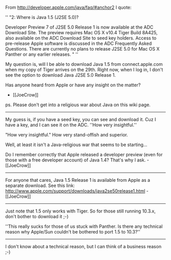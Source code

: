 From http://developer.apple.com/java/faq/#anchor2 I quote:

''
"2: Where is Java 1.5 (J2SE 5.0)?

Developer Preview 7 of J2SE 5.0 Release 1 is now available at the ADC Download Site. The preview requires Mac OS X v10.4 Tiger Build 8A425, also available on the ADC Download Site to seed key holders.  Access to pre-release Apple software is discussed in the ADC Frequently Asked Questions.  There are currently no plans to release J2SE 5.0 for Mac OS X Panther or any earlier releases. "
''


My question is, will I be able to download Java 1.5 from connect.apple.com when my copy of Tiger arrives on the 29th.  Right now, when I log in, I don't see the option to download Java J2SE 5.0 Release 1.

Has anyone heard from Apple or have any insight on the matter?

- [[JoeCrow]]

ps.  Please don't get into a religious war about Java on this wiki page.

----

My guess is, if you have a seed key, you can see and download it. Cuz I have a key, and I can see it on the ADC. ''How very insightful.''

"How very insightful." How very stand-offish and superior.

Well, at least it isn't a Java-religious war that seems to be starting...

Do I remember correctly that Apple released a developer preview (even for those with a free developer account) of Java 1.4?  That's why I ask.  -[[JoeCrow]]

----

For anyone that cares, Java 1.5 Release 1 is available from Apple as a separate download.  See this link: http://www.apple.com/support/downloads/java2se50release1.html -[[JoeCrow]]

----

Just note that 1.5 only works with Tiger. So for those still running 10.3.x, don't bother to download it ;-)

''This really sucks for those of us stuck with Panther. Is there any technical reason why Apple/Sun couldn't be bothered to port 1.5 to 10.3?''

----

I don't know about a technical reason, but I can think of a business reason ;-)